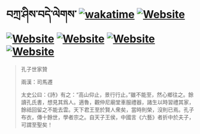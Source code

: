 # བཀྲ་ཤིས་བདེ་ལེགས་	[![wakatime](https://wakatime.com/badge/user/5043ee4a-e361-4607-9d47-d557f2005d05.svg)](https://wakatime.com/@5043ee4a-e361-4607-9d47-d557f2005d05)	[![Website](https://img.shields.io/website?label=&up_color=orange&up_message=Tianchi&url=https%3A%2F%2Fshields.io)](https://tianchi.aliyun.com/home/science/scienceDetail?userId=1095279182618)	[![Website](https://img.shields.io/website?label=&up_color=green&up_message=Yuque&url=https%3A%2F%2Fshields.io)](https://www.yuque.com/ivanaxu)	[![Website](https://img.shields.io/website?label=&up_color=yellow&up_message=Leetcode&url=https%3A%2F%2Fshields.io)](https://leetcode.cn/u/ivanaxu)	[![Website](https://img.shields.io/website?label=&up_color=violet&up_message=AIstudio&url=https%3A%2F%2Fshields.io)](https://aistudio.baidu.com/aistudio/personalcenter/thirdview/979775)	[![Website](https://img.shields.io/website?label=&up_color=red&up_message=Gitee&url=https%3A%2F%2Fshields.io)](https://gitee.com/IvanaXu)
> 孔子世家贊
> 
> 兩漢：司馬遷 
> 
> 太史公曰：《詩》有之：“高山仰止，景行行止。”雖不能至，然心鄉往之。餘讀孔氏書，想見其爲人。適魯，觀仲尼廟堂車服禮器，諸生以時習禮其家，餘祗回留之不能去雲。天下君王至於賢人衆矣，當時則榮，沒則已焉。孔子布衣，傳十餘世，學者宗之。自天子王侯，中國言《六藝》者折中於夫子，可謂至聖矣！
>
